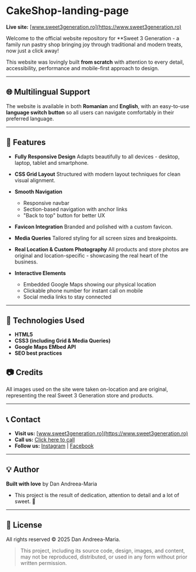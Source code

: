 # CakeShop-landing-page

**Live site:** [www.sweet3generation.ro](https://www.sweet3generation.ro)

Welcome to the official website repository for **Sweet 3 Generation - a family run pastry shop bringing joy through traditional and modern treats, now just a click away!

This website was lovingly built **from scratch** with attention to every detail, accessibility, performance and mobile-first approach to design.

---

## 🌐 Multilingual Support

The website is available in both **Romanian** and **English**, with an easy-to-use **language switch button** so all users can navigate comfortably in their preferred language.

---

## 🚀 Features

- **Fully Responsive Design**
  Adapts beautifully to all devices - desktop, laptop, tablet and smartphone.

- **CSS Grid Layout**
  Structured with modern layout techniques for clean visual alignment.

- **Smooth Navigation**
  - Responsive navbar
  - Section-based navigation with anchor links
  - "Back to top" button for better UX
 
- **Favicon Integration**
  Branded and polished with a custom favicon.

- **Media Queries**
  Tailored styling for all screen sizes and breakpoints.

- **Real Location & Custom Photography**
  All products and store photos are original and location-specific - showcasing the real heart of the business.

- **Interactive Elements**
  - Embedded Google Maps showing our physical location
  - Clickable phone number for instant call on mobile
  - Social media links to stay connected
 
---

## 🔧 Technologies Used

- **HTML5**
- **CSS3 (including Grid & Media Queries)**
- **Google Maps EMbed API**
- **SEO best practices**

## 📷 Credits

All images used on the site were taken on-location and are original, representing the real Sweet 3 Generation store and products.

---

## 📞 Contact

- **Visit us:** [www.sweet3generation.ro](https://www.sweet3generation.ro)
- **Call us:** [Click here to call](tel:+40xxxxxxxxx)
- **Follow us:** [Instagram](#) | [Facebook](#)

---

## 💡 Author

**Built with love** by Dan Andreea-Maria
- This project is the result of dedication, attention to detail and a lot of sweet. 🍩

---

## 📄 License

All rights reserved © 2025 Dan Andreea-Maria.

> This project, including its source code, design, images, and content, may not be reproduced, distributed, or used in any form without prior written permission.

  
